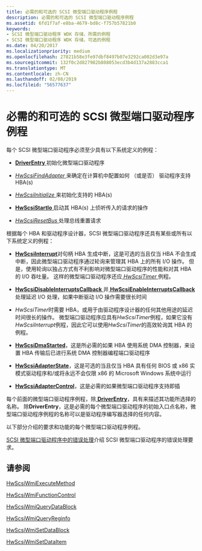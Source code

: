 ```yaml
---
title: 必需的和可选的 SCSI 微型端口驱动程序例程
description: 必需的和可选的 SCSI 微型端口驱动程序例程
ms.assetid: 6fd1f7af-e8ba-4679-bd8c-f757b57821b0
keywords:
- SCSI 微型端口驱动程序 WDK 存储，所需的例程
- SCSI 微型端口驱动程序 WDK 存储，可选的例程
ms.date: 04/20/2017
ms.localizationpriority: medium
ms.openlocfilehash: 27821b58e3fe97dbf8497b07e3292ca002d3e97a
ms.sourcegitcommit: 132f0c2d827982b808053ecd3b4d137a2883cca1
ms.translationtype: MT
ms.contentlocale: zh-CN
ms.lasthandoff: 02/08/2019
ms.locfileid: "56577637"
---
```

# <a name="required-and-optional-scsi-miniport-driver-routines"></a>必需的和可选的 SCSI 微型端口驱动程序例程

每个 SCSI 微型端口驱动程序必须至少具有以下系统定义的例程：

- [**DriverEntry** ](https://msdn.microsoft.com/library/windows/hardware/ff552654)初始化微型端口驱动程序

- [*HwScsiFindAdapter* ](https://msdn.microsoft.com/library/windows/hardware/ff557300)来确定在计算机中配置如何 （或是否） 驱动程序支持 HBA(s)

- [*HwScsiInitialize* ](https://msdn.microsoft.com/library/windows/hardware/ff557302)来初始化支持的 HBA(s)

- [**HwScsiStartIo** ](https://msdn.microsoft.com/library/windows/hardware/ff557323)启动其 HBA(s) 上侦听传入的请求的操作

- [*HwScsiResetBus* ](https://msdn.microsoft.com/library/windows/hardware/ff557318)处理总线重置请求

根据每个 HBA 和驱动程序设计器，SCSI 微型端口驱动程序还具有某些或所有以下系统定义的例程：

- [**HwScsiInterrupt**](https://msdn.microsoft.com/library/windows/hardware/ff557312)对句柄 HBA 生成中断，这是可选的当且仅当 HBA 不会生成中断，因此微型端口驱动程序通过轮询来管理其 HBA 上的所有 I/O 操作。 但是，使用轮询以独占方式有不利影响对微型端口驱动程序的性能和对其 HBA 的 I/O 吞吐量。 这样的微型端口驱动程序还应[ *HwScsiTimer* ](https://msdn.microsoft.com/library/windows/hardware/ff557327)例程。

- [**HwScsiDisableInterruptsCallback** ](https://msdn.microsoft.com/library/windows/hardware/ff557288)并[ **HwScsiEnableInterruptsCallback** ](https://msdn.microsoft.com/library/windows/hardware/ff557295)处理延迟 I/O 处理，如果中断驱动 I/O 操作需要很长时间

- *HwScsiTimer*时需要 HBA，或用于由驱动程序设计器的任何其他用途的延迟时间很长的操作。 微型端口驱动程序应具有*HwScsiTimer*例程，如果它没有*HwScsiInterrupt*例程，因此它可以使用*HwScsiTimer*的高效轮询其 HBA 的例程。

- [**HwScsiDmaStarted**](https://msdn.microsoft.com/library/windows/hardware/ff557291)，这是所必需的如果 HBA 使用系统 DMA 控制器，来设置 HBA 传输后已进行系统 DMA 控制器编程端口驱动程序

- [**HwScsiAdapterState**](https://msdn.microsoft.com/library/windows/hardware/ff557278)，这是可选的当且仅当 HBA 具有任何 BIOS 或 x86 实模式驱动程序和/或将永远不会仅限 x86 的 Microsoft Windows 系统中运行

- [**HwScsiAdapterControl**](https://msdn.microsoft.com/library/windows/hardware/ff557274)，这是必需的如果微型端口驱动程序支持即插

每个前面的微型端口驱动程序例程，除[ **DriverEntry**](https://msdn.microsoft.com/library/windows/hardware/ff552654)，具有来描述其功能所选择的名称。 除**DriverEntry**，这是必需的每个微型端口驱动程序的初始入口点名称，微型端口驱动程序例程的名称可以是驱动程序编写器选择的任何内容。

以下部分介绍的要求和功能的每个微型端口驱动程序例程。

[SCSI 微型端口驱动程序中的错误处理](error-handling-in-scsi-miniport-drivers.md)介绍 SCSI 微型端口驱动程序的错误处理要求。

## <a name="see-also"></a>请参阅

[HwScsiWmiExecuteMethod](https://docs.microsoft.com/windows-hardware/drivers/ddi/content/scsiwmi/nc-scsiwmi-pscsiwmi_execute_method)

[HwScsiWmiFunctionControl](https://docs.microsoft.com/windows-hardware/drivers/ddi/content/scsiwmi/nc-scsiwmi-pscsiwmi_function_control)

[HwScsiWmiQueryDataBlock](https://docs.microsoft.com/windows-hardware/drivers/ddi/content/scsiwmi/nc-scsiwmi-pscsiwmi_query_datablock)

[HwScsiWmiQueryReginfo](https://docs.microsoft.com/windows-hardware/drivers/ddi/content/scsiwmi/nc-scsiwmi-pscsiwmi_query_reginfo)

[HwScsiWmiSetDataBlock](https://docs.microsoft.com/windows-hardware/drivers/ddi/content/scsiwmi/nc-scsiwmi-pscsiwmi_set_datablock)

[HwScsiWmiSetDataItem](https://docs.microsoft.com/windows-hardware/drivers/ddi/content/scsiwmi/nc-scsiwmi-pscsiwmi_set_dataitem)